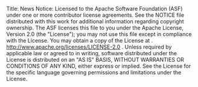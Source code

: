 Title:     News
Notice:    Licensed to the Apache Software Foundation (ASF) under one
           or more contributor license agreements.  See the NOTICE file
           distributed with this work for additional information
           regarding copyright ownership.  The ASF licenses this file
           to you under the Apache License, Version 2.0 (the
           "License"); you may not use this file except in compliance
           with the License.  You may obtain a copy of the License at
           .
             http://www.apache.org/licenses/LICENSE-2.0
           .
           Unless required by applicable law or agreed to in writing,
           software distributed under the License is distributed on an
           "AS IS" BASIS, WITHOUT WARRANTIES OR CONDITIONS OF ANY
           KIND, either express or implied.  See the License for the
           specific language governing permissions and limitations
           under the License.

<script type="text/javascript" src="https://apis.google.com/js/plusone.js"></script>

<div class="g-post" data-href="https://plus.google.com/114650796366614174823/posts/JgfnJ9qfHor"></div>

<div class="g-post" data-href="https://plus.google.com/114650796366614174823/posts/5tePoBt1ZsF"></div>

<div class="g-post" data-href="https://plus.google.com/114650796366614174823/posts/9VNgcjnNrW9"></div>

<div class="g-post" data-href="https://plus.google.com/114650796366614174823/posts/NVYLdrVztSU"></div>

<div class="g-post" data-href="https://plus.google.com/114650796366614174823/posts/i8Lq1uffKei"></div>

<div class="g-post" data-href="https://plus.google.com/114650796366614174823/posts/MCzUytE7oZW"></div>

<div class="g-post" data-href="https://plus.google.com/114650796366614174823/posts/XAqHRCcS3cU"></div>
